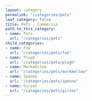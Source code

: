 ```yaml
---
layout: category
permalink: "/categories/pets"
leaf_category: false
title: Pets - Commercia
path_to_this_category:
- name: Pets
  url: "/categories/pets"
child_categories:
- name: Foo
  url: "/categories/pets/foo"
- name: Plugh
  url: "/categories/pets/plugh"
- name: Murkmellow
  url: "/categories/pets/murkmellow"
- name: Iponno
  url: "/categories/pets/iponno"
- name: Girzes
  url: "/categories/pets/girzes"
---
```

